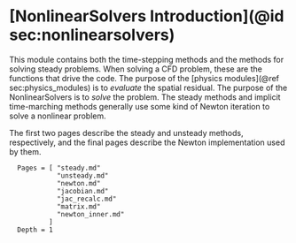 # [NonlinearSolvers Introduction](@id sec:nonlinearsolvers)

This module contains both the time-stepping methods and the methods for solving
steady problems.
When solving a CFD problem, these are the functions that drive the code.
The purpose of the [physics modules](@ref sec:physics_modules) is to
*evaluate* the spatial residual.  The purpose of the NonlinearSolvers is to
*solve* the problem.
The steady methods and implicit time-marching methods generally use some kind
of Newton iteration to solve a nonlinear problem.

The first two pages describe the steady and unsteady methods, respectively, and
the final pages describe the Newton implementation used by them.

```@contents
  Pages = [ "steady.md"
            "unsteady.md"
            "newton.md"
            "jacobian.md"
            "jac_recalc.md"
            "matrix.md"
            "newton_inner.md"
          ]
  Depth = 1
```
